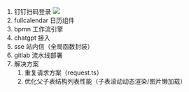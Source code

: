 1. 钉钉扫码登录
![](Knowledge%20%20▏%20Skill/image/49f41ee64911c45b83baf0dd1ef79ff%201.png)
2. fullcalendar 日历组件
3. bpmn 工作流引擎
4. chatgpt 接入
5. sse 站内信（全局函数封装）
6. gitlab 流水线部署
7. 解决方案
	1. 重复请求方案（request.ts）
	2. 优化父子表结构列表性能（子表滚动动态渲染/图片懒加载）